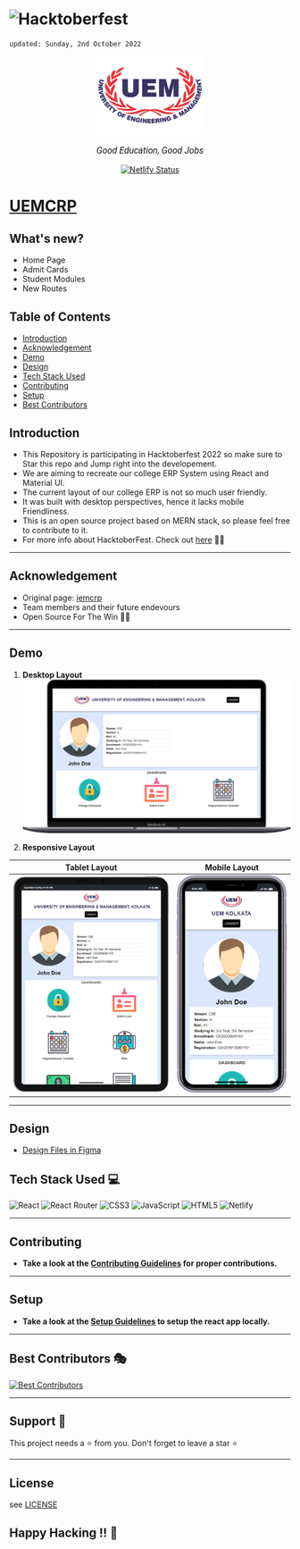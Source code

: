 # ![Hacktoberfest](https://res.cloudinary.com/practicaldev/image/fetch/s---vBDpdf1--/c_limit%2Cf_auto%2Cfl_progressive%2Cq_auto%2Cw_880/https://dev-to-uploads.s3.amazonaws.com/uploads/articles/4u3t0x3fd6ikuzkro5mh.PNG)
    
    updated: Sunday, 2nd October 2022

<div align=center>
    <a href="https://uemcrp.netlify.app/">
        <img width=200 src="assets/logo.png" alt="Memories">
    </a>
    <p style="font-family: roboto, calibri; font-size:12pt; font-style:italic">Good Education, Good Jobs</p>
    <a href="https://app.netlify.com/sites/uemcrp/deploys">
        <img src="https://api.netlify.com/api/v1/badges/42b2df54-b5f2-40ab-b15d-b4c6e75ec3de/deploy-status" alt="Netlify Status">
    </a>
</div>


# [UEMCRP](https://uemcrp.netlify.app)

## What's new?

- Home Page
- Admit Cards
- Student Modules
- New Routes

## Table of Contents

- [Introduction](#introduction)
- [Acknowledgement](#acknowledgement)
- [Demo](#demo)
- [Design](#design)
- [Tech Stack Used](#tech-stack-used-💻)
- [Contributing](#contributing)
- [Setup](#setup)
- [Best Contributors](#best-contributors-🎭)

## Introduction

- This Repository is participating in Hacktoberfest 2022 so make sure to Star this repo and Jump right into the developement.
- We are aiming to recreate our college ERP System using React and Material UI.
- The current layout of our college ERP is not so much user friendly.
- It was built with desktop perspectives, hence it lacks mobile Friendliness.
- This is an open source project based on MERN stack, so please feel free to contribute to it. 
- For more info about HacktoberFest. Check out [here](https://hacktoberfest.com) 🍾🥂

---

## Acknowledgement

- Original page: [iemcrp]
- Team members and their future endevours
- Open Source For The Win 🌟🌟

---

## Demo

1. **Desktop Layout**
![img](./assets/macbook.png)

2. **Responsive Layout**

  | **Tablet Layout** | **Mobile Layout** |
  |:-----------------:|:-----------------:|
  |           ![img](./assets/ipad.png)     |     ![img](./assets/mobile.png)        |

---

## Design

- [Design Files in Figma](https://www.figma.com/file/UuiAL0DJCWWIyKnDZWOFb9/UEMCRP?node-id=1%3A387)

## Tech Stack Used 💻

![React](https://img.shields.io/badge/react-%2320232a.svg?style=for-the-badge&logo=react&logoColor=%2361DAFB)
![React Router](https://img.shields.io/badge/React_Router-CA4245?style=for-the-badge&logo=react-router&logoColor=white)
![CSS3](https://img.shields.io/badge/css3-%231572B6.svg?style=for-the-badge&logo=css3&logoColor=white)
![JavaScript](https://img.shields.io/badge/javascript-%23323330.svg?style=for-the-badge&logo=javascript&logoColor=%23F7DF1E)
![HTML5](https://img.shields.io/badge/html5-%23E34F26.svg?style=for-the-badge&logo=html5&logoColor=white)
![Netlify](https://img.shields.io/badge/netlify-%23000000.svg?style=for-the-badge&logo=netlify&logoColor=#00C7B7)

---

## Contributing

- **Take a look at the [Contributing Guidelines](CONTRIBUTING.md) for proper contributions.**

---

## Setup

- **Take a look at the [Setup Guidelines](rules/SETUP.md) to setup the react app locally.**

---

## Best Contributors 🎭

[![Best Contributors](https://contrib.rocks/image?repo=warmachine028/uemcrp)](https://github.com/warmachine028/uemcrp/graphs/contributors)

---
## Support 🙏

This project needs a ⭐️ from you. Don't forget to leave a star ⭐️

---

## License

see [LICENSE]

## Happy Hacking !! 🌠

[license]: https://github.com/warmachine028/uemcrp/blob/main/LICENSE
[iemcrp]: https://www.iemcrp.com/
